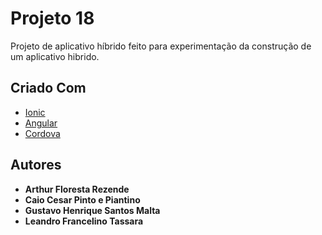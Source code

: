 # Projeto 18

Projeto de aplicativo híbrido feito para experimentação da construção de um
aplicativo hibrido.

## Criado Com

* [Ionic](https://ionicframework.com)
* [Angular](https://angular.io)
* [Cordova](https://cordova.apache.org)

## Autores

* **Arthur Floresta Rezende**
* **Caio Cesar Pinto e Piantino**
* **Gustavo Henrique Santos Malta**
* **Leandro Francelino Tassara**
